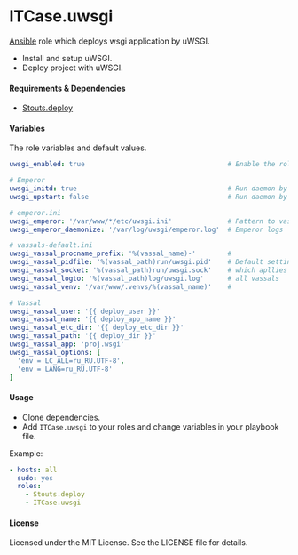 ITCase.uwsgi
============

[Ansible](http://ansible.com) role which deploys wsgi application by uWSGI.

* Install and setup uWSGI.
* Deploy project with uWSGI.

#### Requirements & Dependencies

- [Stouts.deploy](https://github.com/Stouts/Stouts.deploy)

#### Variables

The role variables and default values.

```yaml
uwsgi_enabled: true                                    # Enable the role

# Emperor
uwsgi_initd: true                                      # Run daemon by init.d
uwsgi_upstart: false                                   # Run daemon by Upstart

# emperor.ini
uwsgi_emperor: '/var/www/*/etc/uwsgi.ini'              # Pattern to vassals configs
uwsgi_emperor_daemonize: '/var/log/uwsgi/emperor.log'  # Emperor logs

# vassals-default.ini
uwsgi_vassal_procname_prefix: '%(vassal_name)-'        #
uwsgi_vassal_pidfile: '%(vassal_path)run/uwsgi.pid'    # Default settings
uwsgi_vassal_socket: '%(vassal_path)run/uwsgi.sock'    # which apllies to
uwsgi_vassal_logto: '%(vassal_path)log/uwsgi.log'      # all vassals
uwsgi_vassal_venv: '/var/www/.venvs/%(vassal_name)'    #

# Vassal
uwsgi_vassal_user: '{{ deploy_user }}'
uwsgi_vassal_name: '{{ deploy_app_name }}'
uwsgi_vassal_etc_dir: '{{ deploy_etc_dir }}'
uwsgi_vassal_path: '{{ deploy_dir }}'
uwsgi_vassal_app: 'proj.wsgi'
uwsgi_vassal_options: [
  'env = LC_ALL=ru_RU.UTF-8',
  'env = LANG=ru_RU.UTF-8'
]
```

#### Usage

* Clone dependencies.
* Add `ITCase.uwsgi` to your roles and change variables in your playbook file.

Example:

```yaml
- hosts: all
  sudo: yes
  roles:
    - Stouts.deploy
    - ITCase.uwsgi
```

#### License

Licensed under the MIT License. See the LICENSE file for details.
